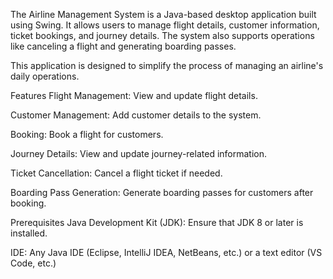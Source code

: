The Airline Management System is a Java-based desktop application built using Swing. It allows users to manage flight details, customer information, ticket bookings, and journey details. The system also supports operations like canceling a flight and generating boarding passes.

This application is designed to simplify the process of managing an airline's daily operations.

Features
Flight Management: View and update flight details.

Customer Management: Add customer details to the system.

Booking: Book a flight for customers.

Journey Details: View and update journey-related information.

Ticket Cancellation: Cancel a flight ticket if needed.

Boarding Pass Generation: Generate boarding passes for customers after booking.

Prerequisites
Java Development Kit (JDK): Ensure that JDK 8 or later is installed.

IDE: Any Java IDE (Eclipse, IntelliJ IDEA, NetBeans, etc.) or a text editor (VS Code, etc.)
